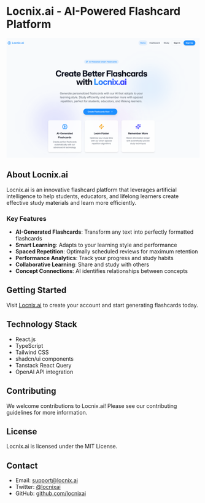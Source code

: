 
# Locnix.ai - AI-Powered Flashcard Platform

![Locnix.ai Logo](/public/locnixai.png)

## About Locnix.ai

Locnix.ai is an innovative flashcard platform that leverages artificial intelligence to help students, educators, and lifelong learners create effective study materials and learn more efficiently.

### Key Features

- **AI-Generated Flashcards**: Transform any text into perfectly formatted flashcards
- **Smart Learning**: Adapts to your learning style and performance
- **Spaced Repetition**: Optimally scheduled reviews for maximum retention
- **Performance Analytics**: Track your progress and study habits
- **Collaborative Learning**: Share and study with others
- **Concept Connections**: AI identifies relationships between concepts

## Getting Started

Visit [Locnix.ai](https://locnixai.netlify.app) to create your account and start generating flashcards today.

## Technology Stack

- React.js
- TypeScript
- Tailwind CSS
- shadcn/ui components
- Tanstack React Query
- OpenAI API integration

## Contributing

We welcome contributions to Locnix.ai! Please see our contributing guidelines for more information.

## License

Locnix.ai is licensed under the MIT License.

## Contact

- Email: support@locnix.ai
- Twitter: [@locnixai](https://twitter.com/locnixai)
- GitHub: [github.com/locnixai](https://github.com/locnix.ai)
